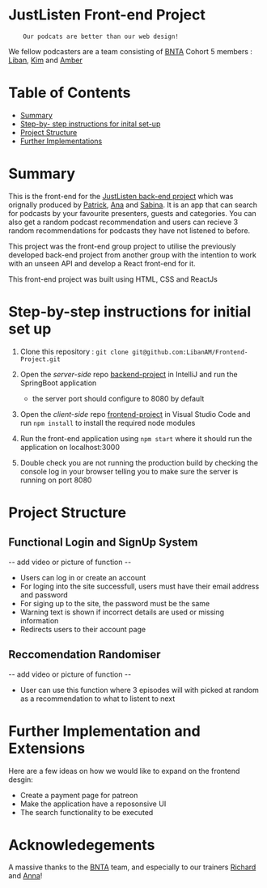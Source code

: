 # JustListen Front-end Project

        Our podcats are better than our web design!

We fellow podcasters are a team consisting of [BNTA](https://techacademy.brightnetwork.co.uk/) Cohort 5 members : [Liban](https://github.com/LibanAM), [Kim](https://github.com/JinleYe) and [Amber](https://github.com/aakamara)





# Table of Contents
- [Summary](#summary)
- [Step-by- step instructions for inital set-up](#step-by-step-instructions-for-initial-set-up)
- [Project Structure](#project-structure)
- [Further Implementations](#further-implementation-and-extentions)  


# Summary
This is the front-end for the [ JustListen back-end project](https://github.com/patrick-merchant/backend-project) which was orignally produced by [Patrick](), [Ana]() and [Sabina](). It is an app that can search for podcasts by your favourite presenters, guests and categories. You can also get a random podcast recommendation and users can recieve 3 random recommendations for podcasts they have not listened to before.

This project was the front-end group project to utilise the previously developed back-end project from another group with the intention to work with an unseen API and develop a React front-end for it.

This front-end project was built using HTML, CSS and ReactJs

# Step-by-step instructions for initial set up

1. Clone this repository : `git clone git@github.com:LibanAM/Frontend-Project.git` 

2. Open the *server-side* repo [backend-project](https://github.com/LibanAM/Frontend-Project/tree/main/backend-project) in IntelliJ and run the SpringBoot application
    - the server port should configure to 8080 by default

3. Open the *client-side* repo [frontend-project](https://github.com/LibanAM/Frontend-Project/tree/main/frontend-project) in Visual Studio Code and run `npm install` to install the required node modules

4. Run the front-end application using `npm start` where it should run the application on localhost:3000

5. Double check you are not running the production build by checking the console log in your browser telling you to make sure the server is running on port 8080


# Project Structure

## Functional Login and SignUp System

-- add video or picture of function --

- Users can log in or create an account
- For loging into the site successfull, users must have their email address and password
- For siging up to the site, the password must be the same
- Warning text is shown if incorrect details are used or missing information
- Redirects users to their account page 

## Reccomendation Randomiser

-- add video or picture of function --

- User can use this function where 3 episodes will with picked at random as a recommendation to what to listent to next


# Further Implementation and Extensions
Here are a few ideas on how we would like to expand on the frontend desgin:
- Create a payment page for patreon
- Make the application have a reposonsive UI
- The search functionality to be executed


# Acknowledegements
A massive thanks to the [BNTA](https://techacademy.brightnetwork.co.uk/) team, and especially to our trainers [Richard](https://github.com/biancakendall29/w07_server_side_project#summary) and [Anna](https://github.com/biancakendall29/w07_server_side_project#summary)!
